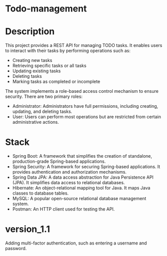 # Todo-management

# Description

This project provides a REST API for managing TODO tasks. It enables users to interact with their tasks by performing operations such as:

- Creating new tasks
- Retrieving specific tasks or all tasks
- Updating existing tasks
- Deleting tasks
- Marking tasks as completed or incomplete

The system implements a role-based access control mechanism to ensure security. There are two primary roles:

- Administrator: Administrators have full permissions, including creating, updating, and deleting tasks.
- User: Users can perform most operations but are restricted from certain administrative actions.

# Stack

- Spring Boot: A framework that simplifies the creation of standalone, production-grade Spring-based applications.
- Spring Security: A framework for securing Spring-based applications. It provides authentication and authorization mechanisms.
- Spring Data JPA: A data access abstraction for Java Persistence API (JPA). It simplifies data access to relational databases.
- Hibernate: An object-relational mapping tool for Java. It maps Java classes to database tables.
- MySQL: A popular open-source relational database management system.
- Postman: An HTTP client used for testing the API.

# version_1.1

Adding multi-factor authentication, such as entering a username and password.
